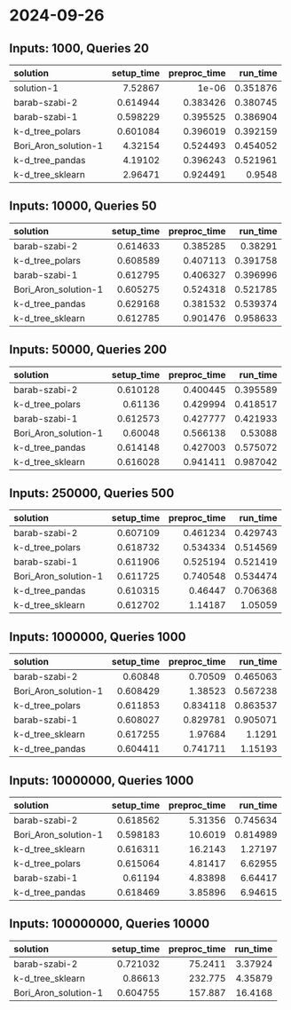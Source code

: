 # 2024-09-26

## Inputs: 1000, Queries 20

| solution             |   setup_time |   preproc_time |   run_time |
|:---------------------|-------------:|---------------:|-----------:|
| solution-1           |     7.52867  |       1e-06    |   0.351876 |
| barab-szabi-2        |     0.614944 |       0.383426 |   0.380745 |
| barab-szabi-1        |     0.598229 |       0.395525 |   0.386904 |
| k-d_tree_polars      |     0.601084 |       0.396019 |   0.392159 |
| Bori_Aron_solution-1 |     4.32154  |       0.524493 |   0.454052 |
| k-d_tree_pandas      |     4.19102  |       0.396243 |   0.521961 |
| k-d_tree_sklearn     |     2.96471  |       0.924491 |   0.9548   |

## Inputs: 10000, Queries 50

| solution             |   setup_time |   preproc_time |   run_time |
|:---------------------|-------------:|---------------:|-----------:|
| barab-szabi-2        |     0.614633 |       0.385285 |   0.38291  |
| k-d_tree_polars      |     0.608589 |       0.407113 |   0.391758 |
| barab-szabi-1        |     0.612795 |       0.406327 |   0.396996 |
| Bori_Aron_solution-1 |     0.605275 |       0.524318 |   0.521785 |
| k-d_tree_pandas      |     0.629168 |       0.381532 |   0.539374 |
| k-d_tree_sklearn     |     0.612785 |       0.901476 |   0.958633 |

## Inputs: 50000, Queries 200

| solution             |   setup_time |   preproc_time |   run_time |
|:---------------------|-------------:|---------------:|-----------:|
| barab-szabi-2        |     0.610128 |       0.400445 |   0.395589 |
| k-d_tree_polars      |     0.61136  |       0.429994 |   0.418517 |
| barab-szabi-1        |     0.612573 |       0.427777 |   0.421933 |
| Bori_Aron_solution-1 |     0.60048  |       0.566138 |   0.53088  |
| k-d_tree_pandas      |     0.614148 |       0.427003 |   0.575072 |
| k-d_tree_sklearn     |     0.616028 |       0.941411 |   0.987042 |

## Inputs: 250000, Queries 500

| solution             |   setup_time |   preproc_time |   run_time |
|:---------------------|-------------:|---------------:|-----------:|
| barab-szabi-2        |     0.607109 |       0.461234 |   0.429743 |
| k-d_tree_polars      |     0.618732 |       0.534334 |   0.514569 |
| barab-szabi-1        |     0.611906 |       0.525194 |   0.521419 |
| Bori_Aron_solution-1 |     0.611725 |       0.740548 |   0.534474 |
| k-d_tree_pandas      |     0.610315 |       0.46447  |   0.706368 |
| k-d_tree_sklearn     |     0.612702 |       1.14187  |   1.05059  |

## Inputs: 1000000, Queries 1000

| solution             |   setup_time |   preproc_time |   run_time |
|:---------------------|-------------:|---------------:|-----------:|
| barab-szabi-2        |     0.60848  |       0.70509  |   0.465063 |
| Bori_Aron_solution-1 |     0.608429 |       1.38523  |   0.567238 |
| k-d_tree_polars      |     0.611853 |       0.834118 |   0.863537 |
| barab-szabi-1        |     0.608027 |       0.829781 |   0.905071 |
| k-d_tree_sklearn     |     0.617255 |       1.97684  |   1.1291   |
| k-d_tree_pandas      |     0.604411 |       0.741711 |   1.15193  |

## Inputs: 10000000, Queries 1000

| solution             |   setup_time |   preproc_time |   run_time |
|:---------------------|-------------:|---------------:|-----------:|
| barab-szabi-2        |     0.618562 |        5.31356 |   0.745634 |
| Bori_Aron_solution-1 |     0.598183 |       10.6019  |   0.814989 |
| k-d_tree_sklearn     |     0.616311 |       16.2143  |   1.27197  |
| k-d_tree_polars      |     0.615064 |        4.81417 |   6.62955  |
| barab-szabi-1        |     0.61194  |        4.83898 |   6.64417  |
| k-d_tree_pandas      |     0.618469 |        3.85896 |   6.94615  |

## Inputs: 100000000, Queries 10000

| solution             |   setup_time |   preproc_time |   run_time |
|:---------------------|-------------:|---------------:|-----------:|
| barab-szabi-2        |     0.721032 |        75.2411 |    3.37924 |
| k-d_tree_sklearn     |     0.86613  |       232.775  |    4.35879 |
| Bori_Aron_solution-1 |     0.604755 |       157.887  |   16.4168  |